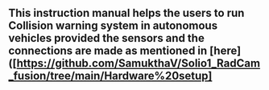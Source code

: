 ## This instruction manual helps the users to run Collision warning system in autonomous vehicles provided the sensors and the connections are made as mentioned in [here]([https://github.com/SamukthaV/Solio1_RadCam_fusion/tree/main/Hardware%20setup]
